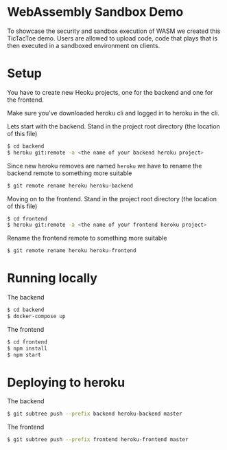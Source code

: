 # WebAssembly Sandbox Demo
To showcase the security and sandbox execution of WASM we created this TicTacToe demo. Users are allowed to upload code, code that plays  that is then executed in a sandboxed environment on clients.

# Setup
You have to create new Heoku projects, one for the backend and one for the frontend.

Make sure you've downloaded heroku cli and logged in to heroku in the cli.

Lets start with the backend. Stand in the project root directory (the location
of this file)
```sh
$ cd backend
$ heroku git:remote -a <the name of your backend heroku project>
```

Since new heroku removes are named `heroku` we have to rename the backend
remote to something more suitable
```sh
$ git remote rename heroku heroku-backend
```

Moving on to the frontend. Stand in the project root directory (the location
of this file)
```sh
$ cd frontend
$ heroku git:remote -a <the name of your frontend heroku project>
```

Rename the frontend remote to something more suitable
```sh
$ git remote rename heroku heroku-frontend
```

# Running locally
The backend
```sh
$ cd backend
$ docker-compose up
```

The frontend
```sh
$ cd frontend
$ npm install
$ npm start
```

# Deploying to heroku
The backend
```sh
$ git subtree push --prefix backend heroku-backend master
```

The frontend
```sh
$ git subtree push --prefix frontend heroku-frontend master
```
